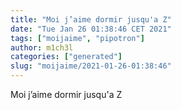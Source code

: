 ```yaml
---
title: "Moi j’aime dormir jusqu'a Z"
date: "Tue Jan 26 01:38:46 CET 2021"
tags: ["moijaime", "pipotron"]
author: m1ch3l
categories: ["generated"]
slug: "moijaime/2021-01-26-01:38:46"
---
```


Moi j’aime dormir jusqu'a Z
